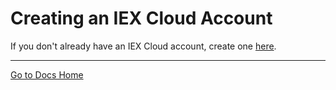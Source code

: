 # Creating an IEX Cloud Account

If you don't already have an IEX Cloud account, create one [here](https://iexcloud.io/cloud-login#/register).

---
[Go to Docs Home](https://github.com/iexcloud/docs/blob/main/README.md)